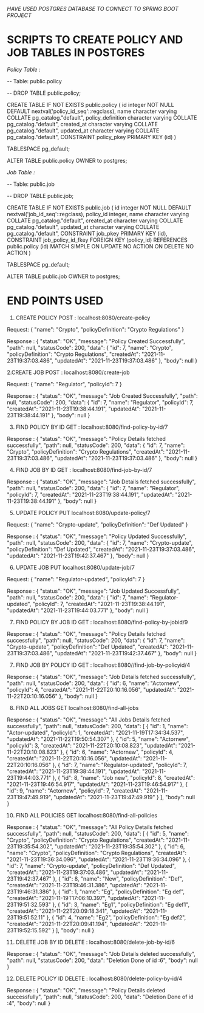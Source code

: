 
*HAVE USED POSTGRES DATABASE TO CONNECT TO SPRING BOOT PROJECT*

# SCRIPTS TO CREATE POLICY AND JOB TABLES IN POSTGRES

*Policy Table :*

 -- Table: public.policy

-- DROP TABLE public.policy;

CREATE TABLE IF NOT EXISTS public.policy
(
    id integer NOT NULL DEFAULT nextval('policy_id_seq'::regclass),
    name character varying COLLATE pg_catalog."default",
    policy_definition character varying COLLATE pg_catalog."default",
    created_at character varying COLLATE pg_catalog."default",
    updated_at character varying COLLATE pg_catalog."default",
    CONSTRAINT policy_pkey PRIMARY KEY (id)
)

TABLESPACE pg_default;

ALTER TABLE public.policy
    OWNER to postgres;

*Job Table :*

-- Table: public.job

-- DROP TABLE public.job;

CREATE TABLE IF NOT EXISTS public.job
(
    id integer NOT NULL DEFAULT nextval('job_id_seq'::regclass),
    policy_id integer,
    name character varying COLLATE pg_catalog."default",
    created_at character varying COLLATE pg_catalog."default",
    updated_at character varying COLLATE pg_catalog."default",
    CONSTRAINT job_pkey PRIMARY KEY (id),
    CONSTRAINT job_policy_id_fkey FOREIGN KEY (policy_id)
        REFERENCES public.policy (id) MATCH SIMPLE
        ON UPDATE NO ACTION
        ON DELETE NO ACTION
)

TABLESPACE pg_default;

ALTER TABLE public.job
    OWNER to postgres;
    
    
    
# END POINTS USED 

1. CREATE POLICY
POST : localhost:8080/create-policy

Request:
{
    "name": "Crypto",
    "policyDefinition": "Crypto Regulations"
}

Response :
{
    "status": "OK",
    "message": "Policy Created Successfully",
    "path": null,
    "statusCode": 200,
    "data": {
        "id": 7,
        "name": "Crypto",
        "policyDefinition": "Crypto Regulations",
        "createdAt": "2021-11-23T19:37:03.486",
        "updatedAt": "2021-11-23T19:37:03.486"
    },
    "body": null
}


2.CREATE JOB
POST : localhost:8080/create-job

Request:
{
    "name": "Regulator",
    "policyId": 7
}

Response :
{
    "status": "OK",
    "message": "Job Created Successfully",
    "path": null,
    "statusCode": 200,
    "data": {
        "id": 7,
        "name": "Regulator",
        "policyId": 7,
        "createdAt": "2021-11-23T19:38:44.191",
        "updatedAt": "2021-11-23T19:38:44.191"
    },
    "body": null
}

3. FIND POLICY BY ID
GET : localhost:8080/find-policy-by-id/7

Response :
{
    "status": "OK",
    "message": "Policy Details fetched successfully",
    "path": null,
    "statusCode": 200,
    "data": {
        "id": 7,
        "name": "Crypto",
        "policyDefinition": "Crypto Regulations",
        "createdAt": "2021-11-23T19:37:03.486",
        "updatedAt": "2021-11-23T19:37:03.486"
    },
    "body": null
}

4. FIND JOB BY ID
GET : localhost:8080/find-job-by-id/7

Response :
{
    "status": "OK",
    "message": "Job Details fetched successfully",
    "path": null,
    "statusCode": 200,
    "data": {
        "id": 7,
        "name": "Regulator",
        "policyId": 7,
        "createdAt": "2021-11-23T19:38:44.191",
        "updatedAt": "2021-11-23T19:38:44.191"
    },
    "body": null
}


5. UPDATE POLICY
PUT localhost:8080/update-policy/7

Request:
{
    "name": "Crypto-update",
    "policyDefinition": "Def Updated"
}

Response :
{
    "status": "OK",
    "message": "Policy Updated Successfully",
    "path": null,
    "statusCode": 200,
    "data": {
        "id": 7,
        "name": "Crypto-update",
        "policyDefinition": "Def Updated",
        "createdAt": "2021-11-23T19:37:03.486",
        "updatedAt": "2021-11-23T19:42:37.467"
    },
    "body": null
}


6. UPDATE JOB
PUT localhost:8080/update-job/7

Request:
{
    "name": "Regulator-updated",
    "policyId": 7
}

Response :
{
    "status": "OK",
    "message": "Job Updated Successfully",
    "path": null,
    "statusCode": 200,
    "data": {
        "id": 7,
        "name": "Regulator-updated",
        "policyId": 7,
        "createdAt": "2021-11-23T19:38:44.191",
        "updatedAt": "2021-11-23T19:44:03.771"
    },
    "body": null
}

7. FIND POLICY BY JOB ID
GET : localhost:8080/find-policy-by-jobid/9

Response :
{
    "status": "OK",
    "message": "Policy Details fetched successfully",
    "path": null,
    "statusCode": 200,
    "data": {
        "id": 7,
        "name": "Crypto-update",
        "policyDefinition": "Def Updated",
        "createdAt": "2021-11-23T19:37:03.486",
        "updatedAt": "2021-11-23T19:42:37.467"
    },
    "body": null
}

7. FIND JOB BY POLICY ID
GET : localhost:8080//find-job-by-policyid/4

Response :
{
    "status": "OK",
    "message": "Job Details fetched successfully",
    "path": null,
    "statusCode": 200,
    "data": {
        "id": 6,
        "name": "Actornew",
        "policyId": 4,
        "createdAt": "2021-11-22T20:10:16.056",
        "updatedAt": "2021-11-22T20:10:16.056"
    },
    "body": null
}


8. FIND ALL JOBS
GET localhost:8080/find-all-jobs

Response :
{
    "status": "OK",
    "message": "All Jobs Details fetched successfully",
    "path": null,
    "statusCode": 200,
    "data": [
        {
            "id": 1,
            "name": "Actor-updated",
            "policyId": 1,
            "createdAt": "2021-11-19T17:34:34.537",
            "updatedAt": "2021-11-22T19:50:54.307"
        },
        {
            "id": 5,
            "name": "Actornew",
            "policyId": 3,
            "createdAt": "2021-11-22T20:10:08.823",
            "updatedAt": "2021-11-22T20:10:08.823"
        },
        {
            "id": 6,
            "name": "Actornew",
            "policyId": 4,
            "createdAt": "2021-11-22T20:10:16.056",
            "updatedAt": "2021-11-22T20:10:16.056"
        },
        {
            "id": 7,
            "name": "Regulator-updated",
            "policyId": 7,
            "createdAt": "2021-11-23T19:38:44.191",
            "updatedAt": "2021-11-23T19:44:03.771"
        },
        {
            "id": 8,
            "name": "Job new",
            "policyId": 8,
            "createdAt": "2021-11-23T19:46:54.917",
            "updatedAt": "2021-11-23T19:46:54.917"
        },
        {
            "id": 9,
            "name": "Actornew",
            "policyId": 7,
            "createdAt": "2021-11-23T19:47:49.919",
            "updatedAt": "2021-11-23T19:47:49.919"
        }
    ],
    "body": null
}

10. FIND ALL POLICIES
GET localhost:8080/find-all-policies

Response :
{
    "status": "OK",
    "message": "All Policy Details fetched successfully",
    "path": null,
    "statusCode": 200,
    "data": [
        {
            "id": 5,
            "name": "Crypto",
            "policyDefinition": "Crypto Regulations",
            "createdAt": "2021-11-23T19:35:54.302",
            "updatedAt": "2021-11-23T19:35:54.302"
        },
        {
            "id": 6,
            "name": "Crypto",
            "policyDefinition": "Crypto Regulations",
            "createdAt": "2021-11-23T19:36:34.096",
            "updatedAt": "2021-11-23T19:36:34.096"
        },
        {
            "id": 7,
            "name": "Crypto-update",
            "policyDefinition": "Def Updated",
            "createdAt": "2021-11-23T19:37:03.486",
            "updatedAt": "2021-11-23T19:42:37.467"
        },
        {
            "id": 8,
            "name": "New",
            "policyDefinition": "Def",
            "createdAt": "2021-11-23T19:46:31.386",
            "updatedAt": "2021-11-23T19:46:31.386"
        },
        {
            "id": 1,
            "name": "Eg",
            "policyDefinition": "Eg def",
            "createdAt": "2021-11-19T17:06:10.397",
            "updatedAt": "2021-11-23T19:51:32.593"
        },
        {
            "id": 3,
            "name": "Eg1",
            "policyDefinition": "Eg def1",
            "createdAt": "2021-11-22T20:09:18.341",
            "updatedAt": "2021-11-23T19:51:52.11"
        },
        {
            "id": 4,
            "name": "Eg2",
            "policyDefinition": "Eg def2",
            "createdAt": "2021-11-22T20:09:41.194",
            "updatedAt": "2021-11-23T19:52:15.592"
        }
    ],
    "body": null
}

11. DELETE JOB BY ID
DELETE : localhost:8080/delete-job-by-id/6

Response :
{
    "status": "OK",
    "message": "Job Details deleted successfully",
    "path": null,
    "statusCode": 200,
    "data": "Deletion Done of id :6",
    "body": null
}

12. DELETE POLICY ID
DELETE : localhost:8080/delete-policy-by-id/4

Response :
{
    "status": "OK",
    "message": "Policy Details deleted successfully",
    "path": null,
    "statusCode": 200,
    "data": "Deletion Done of id :4",
    "body": null
}



